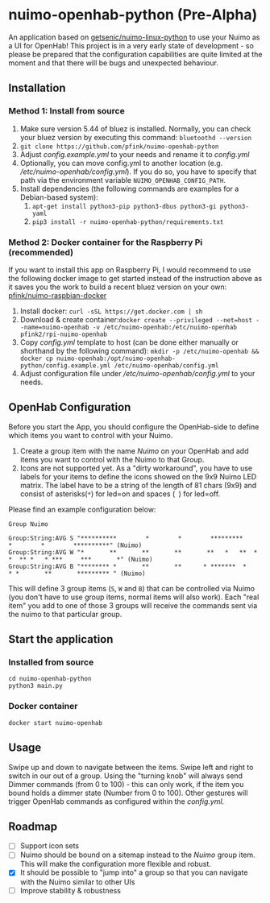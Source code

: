 # nuimo-openhab-python (Pre-Alpha)

An application based on [getsenic/nuimo-linux-python](/getsenic/nuimo-linux-python) to use your Nuimo as a UI for OpenHab! This project is in a very early state of development - so please be prepared that the configuration capabilities are quite limited at the moment and that there will be bugs and unexpected behaviour.

## Installation

### Method 1: Install from source

1. Make sure version 5.44 of bluez is installed. Normally, you can check your bluez version by executing this command: `bluetoothd --version`
1. `git clone https://github.com/pfink/nuimo-openhab-python`
1. Adjust *config.example.yml* to your needs and rename it to *config.yml*
1. Optionally, you can move config.yml to another location (e.g. */etc/nuimo-openhab/config.yml*). If you do so, you have to specify that path via the environment variable `NUIMO_OPENHAB_CONFIG_PATH`.
1. Install dependencies (the following commands are examples for a Debian-based system):
    1. `apt-get install python3-pip python3-dbus python3-gi python3-yaml`
    1. `pip3 install -r nuimo-openhab-python/requirements.txt`


### Method 2: Docker container for the Raspberry Pi (recommended)

If you want to install this app on Raspberry Pi, I would recommend to use the following docker image to get started instead of the instruction above as it saves you the work to build a recent bluez version on your own: [pfink/nuimo-raspbian-docker](/pfink/nuimo-raspbian-docker)

1. Install docker: `curl -sSL https://get.docker.com | sh`
1. Download & create container:`docker create --privileged --net=host --name=nuimo-openhab -v /etc/nuimo-openhab:/etc/nuimo-openhab pfink2/rpi-nuimo-openhab`
1. Copy *config.yml* template to host (can be done either manually or shorthand by the following command): `mkdir -p /etc/nuimo-openhab && docker cp nuimo-openhab:/opt/nuimo-openhab-python/config.example.yml /etc/nuimo-openhab/config.yml`
1. Adjust configuration file under */etc/nuimo-openhab/config.yml* to your needs.

## OpenHab Configuration

Before you start the App, you should configure the OpenHab-side to define which items you want to control with your Nuimo.

1. Create a group item with the name *Nuimo* on your OpenHab and add items you want to control with the Nuimo to that Group.
1. Icons are not supported yet. As a "dirty workaround", you have to use labels for your items to define the icons showed on the 9x9 Nuimo LED matrix. The label have to be a string of the length of 81 chars (9x9) and consist of asterisks(`*`) for led=on and spaces (` `) for led=off.

Please find an example configuration below:

```
Group Nuimo

Group:String:AVG S "**********        *        *        *********        *        *        **********" (Nuimo)
Group:String:AVG W "*       **       **       **       **   *   **  * *  ** *   * ***     ***       *" (Nuimo)
Group:String:AVG B "******** *       **       **      * *******  *      * *       **       ********* " (Nuimo)
```

This will define 3 group items (`S`, `W` and `B`) that can be controlled via Nuimo (you don't have to use group items, normal items will also work). Each "real item" you add to one of those 3 groups will receive the commands sent via the nuimo to that particular group.

## Start the application

### Installed from source

```
cd nuimo-openhab-python
python3 main.py
```

### Docker container

```
docker start nuimo-openhab
```

## Usage

Swipe up and down to navigate between the items. Swipe left and right to switch in our out of a group. Using the "turning knob" will always send Dimmer commands (from 0 to 100) - this can only work, if the item you bound holds a dimmer state (Number from 0 to 100). Other gestures will trigger OpenHab commands as configured within the *config.yml*.

## Roadmap

- [ ] Support icon sets
- [ ] Nuimo should be bound on a sitemap instead to the *Nuimo* group item. This will make the configuration more flexible and robust.
- [x] It should be possible to "jump into" a group so that you can navigate with the Nuimo similar to other UIs
- [ ] Improve stability & robustness
